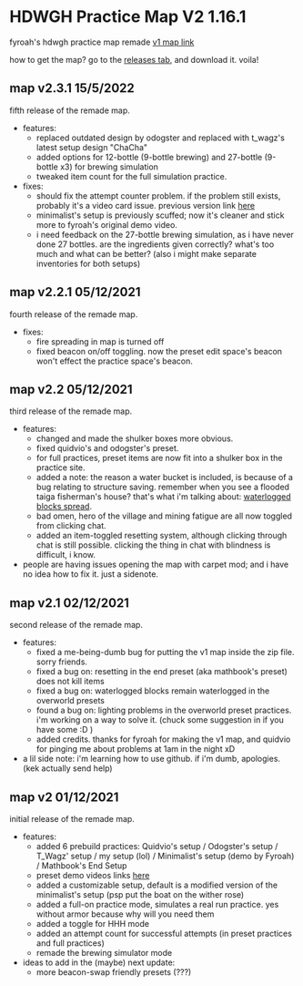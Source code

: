 # HDWGH Practice Map V2 1.16.1
fyroah's hdwgh practice map remade [v1 map link](https://www.mediafire.com/file/r94d6zxspfi5fpm/HDWGH_Practice.zip/file)

how to get the map? go to the [releases tab](https://github.com/acewhite1010/hdwgh-practice-v2-1.16.1/releases), and download it. voila!

## map v2.3.1 15/5/2022
  fifth release of the remade map.
  - features:
    - replaced outdated design by odogster and replaced with t_wagz's latest setup design "ChaCha"
    - added options for 12-bottle (9-bottle brewing) and 27-bottle (9-bottle x3) for brewing simulation
    - tweaked item count for the full simulation practice.
  - fixes:
    - should fix the attempt counter problem. if the problem still exists, probably it's a video card issue. previous version link [here](https://workupload.com/file/dddkBMS92C6)
    - minimalist's setup is previously scuffed; now it's cleaner and stick more to fyroah's original demo video.
    - i need feedback on the 27-bottle brewing simulation, as i have never done 27 bottles. are the ingredients given correctly? what's too much and what can be better? (also i might make separate inventories for both setups)

## map v2.2.1 05/12/2021
  fourth release of the remade map.
  - fixes:
    - fire spreading in map is turned off
    - fixed beacon on/off toggling. now the preset edit space's beacon won't effect the practice space's beacon.

## map v2.2 05/12/2021
  third release of the remade map.
  - features:
    - changed and made the shulker boxes more obvious.
    - fixed quidvio's and odogster's preset.
    - for full practices, preset items are now fit into a shulker box in the practice site.
    - added a note: the reason a water bucket is included, is because of a bug relating to structure saving. remember when you see a flooded taiga fisherman's house? that's what i'm talking about: [waterlogged blocks spread](https://bugs.mojang.com/browse/MC-127644).
    - bad omen, hero of the village and mining fatigue are all now toggled from clicking chat.
    - added an item-toggled resetting system, although clicking through chat is still possible. clicking the thing in chat with blindness is difficult, i know.
  - people are having issues opening the map with carpet mod; and i have no idea how to fix it. just a sidenote.

## map v2.1 02/12/2021
  second release of the remade map.
  - features:
    - fixed a me-being-dumb bug for putting the v1 map inside the zip file. sorry friends.
    - fixed a bug on: resetting in the end preset (aka mathbook's preset) does not kill items
    - fixed a bug on: waterlogged blocks remain waterlogged in the overworld presets
    - found a bug on: lighting problems in the overworld preset practices. i'm working on a way to solve it. (chuck some suggestion in if you have some :D )
    - added credits. thanks for fyroah for making the v1 map, and quidvio for pinging me about problems at 1am in the night xD
  - a lil side note: i'm learning how to use github. if i'm dumb, apologies. (kek actually send help)

## map v2 01/12/2021
  initial release of the remade map.
  - features:
    - added 6 prebuild practices: Quidvio's setup / Odogster's setup / T_Wagz' setup / my setup (lol) / Minimalist's setup (demo by Fyroah) / Mathbook's End Setup
    - preset demo videos links [here](https://www.youtube.com/playlist?list=PLyRH4ToGDU5k3TPYSou6vcuz3443eGBJ-)
    - added a customizable setup, default is a modified version of the minimalist's setup (psp put the boat on the wither rose)
    - added a full-on practice mode, simulates a real run practice. yes without armor because why will you need them
    - added a toggle for HHH mode
    - added an attempt count for successful attempts (in preset practices and full practices)
    - remade the brewing simulator mode
  - ideas to add in the (maybe) next update:
    - more beacon-swap friendly presets (???)

 
